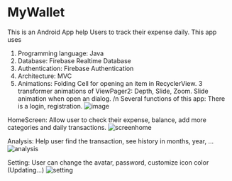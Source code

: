 # MyWallet
This is an Android App help Users to track their expense daily. 
This app uses 
  1. Programming language: Java
  2. Database: Firebase Realtime Database
  3. Authentication: Firebase Authentication
  4. Architecture: MVC
  5. Animations:
Folding Cell for opening an item in RecyclerView.
3 transformer animations of ViewPager2: Depth, Slide, Zoom.
Slide animation when open an dialog.
/n Several functions of this app:
There is a login, registration.
![image](https://github.com/DannyEggy/MyWallet/assets/125853072/4de5980b-1b6c-4b04-ac55-1acc2bfed907)


HomeScreen: Allow user to check their expense, balance, add more categories and daily transactions.
![screenhome](https://github.com/DannyEggy/MyWallet/assets/125853072/eca338e7-98e9-4904-8175-16bd3673f053)

Analysis: Help user find the transaction, see history in months, year, ...
![analysis](https://github.com/DannyEggy/MyWallet/assets/125853072/3fb200b8-f538-42df-91e9-5ad24e5206d9)



Setting: User can change the avatar, password, customize icon color (Updating...)
![setting](https://github.com/DannyEggy/MyWallet/assets/125853072/ed6008d9-33bf-4a64-9525-eb3690306887)


